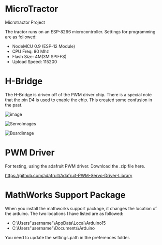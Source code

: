 # MicroTractor
Microtractor Project

The tractor runs on an ESP-8266 microcontroller. Settings for programming are as followed:

* NodeMCU 0.9 (ESP-12 Module)
* CPU Freq: 80 Mhz
* Flash Size: 4M(3M SPIFFS)
* Upload Speed: 115200

# H-Bridge

The H-Bridge is driven off of the PWM driver chip. There is a special note that the pin D4 is used to enable the chip. This created some confusion in the past. 

![image](https://user-images.githubusercontent.com/4383135/223311314-4d0d2c5d-6709-4440-a870-d436558fd90a.png)

![ServoImages](https://user-images.githubusercontent.com/4383135/226780564-aff2c6b9-2ebc-4bbd-89e1-5e97490a3a8e.JPG)

![Boardimage](https://user-images.githubusercontent.com/4383135/226780839-ab01bf45-9087-4a39-9b05-800aae6f06a6.JPG)

# PWM Driver

For testing, using the adafruit PWM driver. Download the .zip file here.

https://github.com/adafruit/Adafruit-PWM-Servo-Driver-Library





# MathWorks Support Package

When you install the mathworks support package, it changes the location of the arduino. The two locations I have listed are as followed:

* C:\Users\"username"\AppData\Local\Arduino15
* C:\Users\"username"\Documents\Arduino

You need to update the settings.path in the preferences folder.
